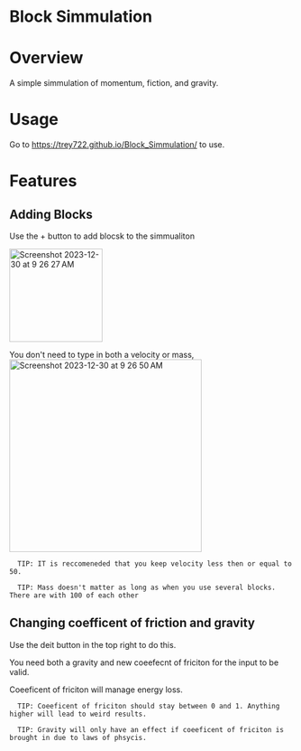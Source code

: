 # Block Simmulation

# Overview 
A simple simmulation of momentum, fiction, and gravity. 


# Usage 

Go to https://trey722.github.io/Block_Simmulation/ to use. 

# Features


## Adding Blocks 
Use the + button to  add blocsk to the simmualiton

<img width="165" alt="Screenshot 2023-12-30 at 9 26 27 AM" src="https://github.com/Trey722/Block_Simmulation/assets/141661331/6d48dd0a-120a-48ed-9ac6-77c89764a431">

You don't need to type in both a velocity or mass,
  <img width="341" alt="Screenshot 2023-12-30 at 9 26 50 AM" src="https://github.com/Trey722/Block_Simmulation/assets/141661331/69d867c2-3eb2-4f68-bb54-603b667437de">

```
  TIP: IT is reccomeneded that you keep velocity less then or equal to 50. 
```


```
  TIP: Mass doesn't matter as long as when you use several blocks. There are with 100 of each other
```

## Changing coefficent of friction and gravity 

Use the deit button in the top right to do this. 

You need both a gravity and new coeefecnt of friciton for the input to be valid. 

Coeeficent of friciton will manage energy loss. 

```
  TIP: Coeeficent of friciton should stay between 0 and 1. Anything higher will lead to weird results.
```

```
  TIP: Gravity will only have an effect if coeeficent of friciton is brought in due to laws of phsycis. 
```








